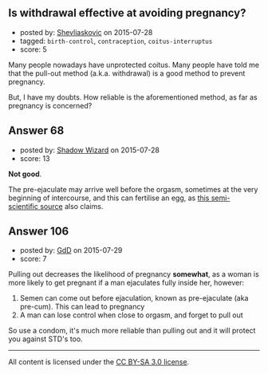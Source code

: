 ## Is withdrawal effective at avoiding pregnancy?

- posted by: [Shevliaskovic](https://stackexchange.com/users/2701794/shevliaskovic) on 2015-07-28
- tagged: `birth-control`, `contraception`, `coitus-interruptus`
- score: 5

Many people nowadays have unprotected coitus. Many people have told me that the pull-out method (a.k.a. withdrawal) is a good method to prevent pregnancy.

But, I have my doubts. How reliable is the aforementioned method, as far as pregnancy is concerned? 


## Answer 68

- posted by: [Shadow Wizard](https://stackexchange.com/users/201110/shadow-wizard) on 2015-07-28
- score: 13

**Not good**.

The pre-ejaculate may arrive well before the orgasm, sometimes at the very beginning of intercourse, and this can fertilise an egg, as [this semi-scientific source](http://www.mayoclinic.org/healthy-lifestyle/birth-control/expert-answers/birth-control/faq-20058518) also claims.


## Answer 106

- posted by: [GdD](https://stackexchange.com/users/175757/gdd) on 2015-07-29
- score: 7

Pulling out decreases the likelihood of pregnancy **somewhat**, as a woman is more likely to get pregnant if a man ejaculates fully inside her, however:

 1. Semen can come out before ejaculation, known as pre-ejaculate (aka pre-cum). This can lead to pregnancy
 2. A man can lose control when close to orgasm, and forget to pull out

So use a condom, it's much more reliable than pulling out and it will protect you against STD's too. 



---

All content is licensed under the [CC BY-SA 3.0 license](https://creativecommons.org/licenses/by-sa/3.0/).
